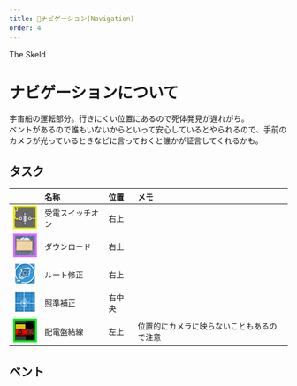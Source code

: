 ```yaml
---
title: 🔭ナビゲーション(Navigation)
order: 4
---
```


<ImageCard height='auto' width='auto' src="../../assets/map_sk_base.png">
    The Skeld
</ImageCard>

# ナビゲーションについて
宇宙船の運転部分。行きにくい位置にあるので死体発見が遅れがち。  
ベントがあるので誰もいないからといって安心しているとやられるので、手前のカメラが光っているときなどに言っておくと誰かが証言してくれるかも。

## タスク
| | 名称 | 位置 | メモ |
| :-- | :-- | :-- | :-- |
| ![](../../assets/task_ele_recv.png) | 受電スイッチオン | 右上 |  |
| ![](../../assets/task_dl_up.png) | ダウンロード | 右上 |  |
| ![](../../assets/task_nav_route.png) | ルート修正 | 右上 |  |
| ![](../../assets/task_nav_trigger.png) | 照準補正 | 右中央 |  |
| ![](../../assets/task_line2.png) | 配電盤結線 | 左上 | 位置的にカメラに映らないこともあるので注意 |


## ベント

